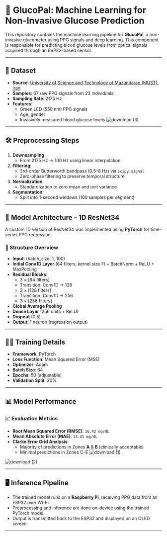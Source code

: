 # 🤖 GlucoPal: Machine Learning for Non-Invasive Glucose Prediction

This repository contains the machine learning pipeline for **GlucoPal**, a non-invasive glucometer using PPG signals and deep learning. This component is responsible for predicting blood glucose levels from optical signals acquired through an ESP32-based sensor.

---

## 📁 Dataset

- **Source**: [University of Science and Technology of Mazandaran (MUST), Iran](https://doi.org/10.17632/37pm7jk7jn.3)
- **Samples**: 67 raw PPG signals from 23 individuals
- **Sampling Rate**: 2175 Hz
- **Features**:
  - Green LED (550 nm) PPG signals
  - Age, gender
  - Invasively measured blood glucose levels
![download (3)](https://github.com/user-attachments/assets/6cc39898-a4ac-4da9-a58a-87756ff47b7c)

---

## 🛠️ Preprocessing Steps

1. **Downsampling**:
   - From 2175 Hz → 100 Hz using linear interpolation
2. **Filtering**:
   - 3rd-order Butterworth bandpass (0.5–8 Hz) via `scipy.signal`
   - Zero-phase filtering to preserve temporal structure
3. **Normalization**:
   - Standardization to zero mean and unit variance
4. **Segmentation**:
   - Split into 1-second windows (100 samples per segment)

---

## 🧠 Model Architecture – 1D ResNet34

A custom 1D version of ResNet34 was implemented using **PyTorch** for time-series PPG regression.

### 🔧 Structure Overview

- **Input**: (batch_size, 1, 100)
- **Initial Conv1D Layer** (64 filters, kernel size 7) + BatchNorm + ReLU + MaxPooling
- **Residual Blocks**:
  - 3 × [64 filters]
  - Transition: Conv1D → 128
  - 3 × [128 filters]
  - Transition: Conv1D → 256
  - 3 × [256 filters]
- **Global Average Pooling**
- **Dense Layer** (256 units + ReLU)
- **Dropout** (0.5)
- **Output**: 1 neuron (regression output)

---

## 🏋️‍♂️ Training Details

- **Framework**: PyTorch
- **Loss Function**: Mean Squared Error (MSE)
- **Optimizer**: Adam
- **Batch Size**: 64
- **Epochs**: 50 (adjustable)
- **Validation Split**: 20%

---

## 📊 Model Performance

### 📈 Evaluation Metrics
- **Root Mean Squared Error (RMSE)**: `16.42 mg/dL`
- **Mean Absolute Error (MAE)**: `13.41 mg/dL`
- **Clarke Error Grid Analysis**:
  - Majority of predictions in Zones **A** & **B** (clinically acceptable)
  - Minimal predictions in Zones C–E
![download (1)](https://github.com/user-attachments/assets/1a21dd73-3e03-404a-88e3-b61d672e2fc5)

![download (2)](https://github.com/user-attachments/assets/eb929d8a-28e6-4179-bc0e-f3dd6f8972ad)

---

## 🖥️ Inference Pipeline

- The trained model runs on a **Raspberry Pi**, receiving PPG data from an ESP32 over Wi-Fi.
- Preprocessing and inference are done on-device using the trained PyTorch model.
- Output is transmitted back to the ESP32 and displayed on an OLED screen.

---

